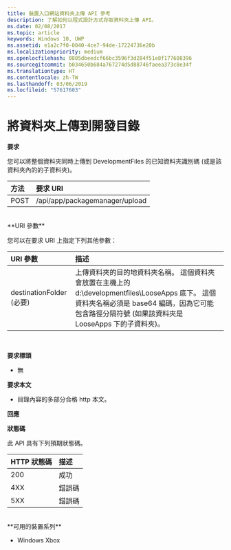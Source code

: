 ```yaml
---
title: 裝置入口網站資料夾上傳 API 參考
description: 了解如何以程式設計方式存取資料夾上傳 API。
ms.date: 02/08/2017
ms.topic: article
keywords: Windows 10, UWP
ms.assetid: e1a2c7f0-0040-4ce7-94de-17224736e20b
ms.localizationpriority: medium
ms.openlocfilehash: 0805dbeedcf66bc3596f3d284f51e8f177608396
ms.sourcegitcommit: b034650b684a767274d5d88746faeea373c8e34f
ms.translationtype: HT
ms.contentlocale: zh-TW
ms.lasthandoff: 03/06/2019
ms.locfileid: "57617603"
---
```

# <a name="upload-a-folder-to-the-development-directory"></a>將資料夾上傳到開發目錄

**要求**

您可以將整個資料夾同時上傳到 DevelopmentFiles 的已知資料夾識別碼 (或是該資料夾內的的子資料夾)。

方法      | 要求 URI
:------     | :------
POST | /api/app/packagemanager/upload 
<br />
**URI 參數**

您可以在要求 URI 上指定下列其他參數：

URI 參數      | 描述
:------     | :-----
destinationFolder (必要) | 上傳資料夾的目的地資料夾名稱。 這個資料夾會放置在主機上的 d:\developmentfiles\LooseApps 底下。 這個資料夾名稱必須是 base64 編碼，因為它可能包含路徑分隔符號 (如果該資料夾是 LooseApps 下的子資料夾)。
<br />

**要求標頭**

- 無

**要求本文**

- 目錄內容的多部分合格 http 本文。

**回應**

**狀態碼**

此 API 具有下列預期狀態碼。

HTTP 狀態碼      | 描述
:------     | :-----
200 | 成功
4XX | 錯誤碼
5XX | 錯誤碼
<br />
**可用的裝置系列**

* Windows Xbox

